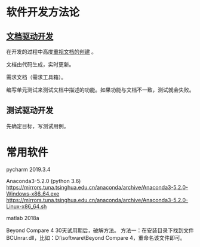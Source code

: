 

# 软件开发方法论

## [文档驱动开发](https://gist.github.com/zsup/9434452) 
在开发的过程中高度[重视文档的创建](https://zhuanlan.zhihu.com/p/610630313) 。

文档由代码生成，实时更新。

需求文档（需求工具箱）。

编写单元测试来测试文档中描述的功能。如果功能与文档不一致，测试就会失败。


## 测试驱动开发
先确定目标，写测试用例。


# 常用软件
pycharm 2019.3.4


Anaconda3-5.2.0  (python 3.6)
https://mirrors.tuna.tsinghua.edu.cn/anaconda/archive/Anaconda3-5.2.0-Windows-x86_64.exe
https://mirrors.tuna.tsinghua.edu.cn/anaconda/archive/Anaconda3-5.2.0-Linux-x86_64.sh

matlab 2018a


Beyond Compare 4 30天试用期后，破解方法。
方法一：在安装目录下找到文件BCUnrar.dll，比如：D:\software\Beyond Compare 4，重命名该文件即可。

